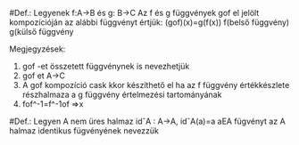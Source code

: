 #Def.: Legyenek f:A->B és g: B->C Az f és g függvények gof el jelölt kompozícióján az alábbi függvényt értjük:
(gof)(x)=g(f(x)) f(belső függvény) g(külső függvény

Megjegyzések:
1. gof -et összetett függvénynek is nevezhetjük
2. gof et A->C
3. A gof kompozíció cask kkor készíthető el ha az f függvény értékkészlete részhalmaza a g függvény értelmezési tartományának
4. fof^-1=f^-1of =>x 

#Def.: Legyen A nem üres halmaz
idˇA : A->A, idˇA(a)=a aEA
fügvényt az A halmaz identikus fügvényének nevezzük